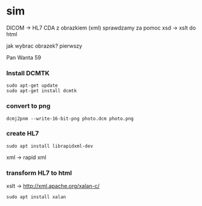 # sim

DICOM -> HL7 CDA z obrazkiem (xml) sprawdzamy za pomoc xsd -> xslt do html


jak wybrac obrazek?
pierwszy

Pan Wanta 59


### Install DCMTK
```
sudo apt-get update
sudo apt-get install dcmtk
```

### convert to png

```
dcmj2pnm --write-16-bit-png photo.dcm photo.png
```

### create HL7
```
sudo apt install librapidxml-dev
```
xml -> rapid xml

### transform HL7 to html
xslt -> http://xml.apache.org/xalan-c/

```
sudo apt install xalan
```